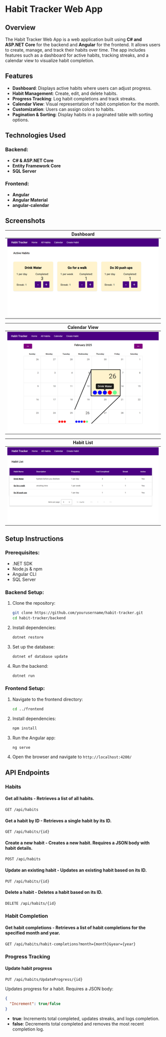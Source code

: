 # Habit Tracker Web App

## Overview

The Habit Tracker Web App is a web application built using **C# and ASP.NET Core** for the backend and **Angular** for the frontend. It allows users to create, manage, and track their habits over time. The app includes features such as a dashboard for active habits, tracking streaks, and a calendar view to visualize habit completion.

## Features

- **Dashboard**: Displays active habits where users can adjust progress.
- **Habit Management**: Create, edit, and delete habits.
- **Progress Tracking**: Log habit completions and track streaks.
- **Calendar View**: Visual representation of habit completion for the month.
- **Customization**: Users can assign colors to habits.
- **Pagination & Sorting**: Display habits in a paginated table with sorting options.

## Technologies Used

### Backend:

- **C# & ASP.NET Core**
- **Entity Framework Core**
- **SQL Server**

### Frontend:

- **Angular**
- **Angular Material**
- **angular-calendar**

## Screenshots

| Dashboard |
|:-------------:|
| ![Dashboard](habit-tracker-UI/src/assets/habit-dashboard.png) |

| Calendar View |
|:-------------:|
| ![Calendar View](habit-tracker-UI/src/assets/calendar-view.png) |

| Habit List |
|:-------------:|
| ![Habit List](habit-tracker-UI/src/assets/habit-list.png) |

## Setup Instructions

### Prerequisites:

- .NET SDK
- Node.js & npm
- Angular CLI
- SQL Server

### Backend Setup:

1. Clone the repository:
   ```sh
   git clone https://github.com/yourusername/habit-tracker.git
   cd habit-tracker/backend
   ```
2. Install dependencies:
   ```sh
   dotnet restore
   ```
3. Set up the database:
   ```sh
   dotnet ef database update
   ```
4. Run the backend:
   ```sh
   dotnet run
   ```

### Frontend Setup:

1. Navigate to the frontend directory:
   ```sh
   cd ../frontend
   ```
2. Install dependencies:
   ```sh
   npm install
   ```
3. Run the Angular app:
   ```sh
   ng serve
   ```
4. Open the browser and navigate to `http://localhost:4200/`


## API Endpoints

### Habits
#### Get all habits - Retrieves a list of all habits.
```
GET /api/habits
```

#### Get a habit by ID - Retrieves a single habit by its ID.
```
GET /api/habits/{id}
```

#### Create a new habit - Creates a new habit. Requires a JSON body with habit details.
```
POST /api/habits
```

#### Update an existing habit - Updates an existing habit based on its ID.
```
PUT /api/habits/{id}
```

#### Delete a habit - Deletes a habit based on its ID.
```
DELETE /api/habits/{id}
```

### Habit Completion
#### Get habit completions - Retrieves a list of habit completions for the specified month and year.
```
GET /api/habits/habit-completions?month={month}&year={year}
```

### Progress Tracking
#### Update habit progress
```
PUT /api/habits/UpdateProgress/{id}
```
Updates progress for a habit. Requires a JSON body:
```json
{
  "Increment": true/false
}
```
- **true**: Increments total completed, updates streaks, and logs completion.
- **false**: Decrements total completed and removes the most recent completion log.

